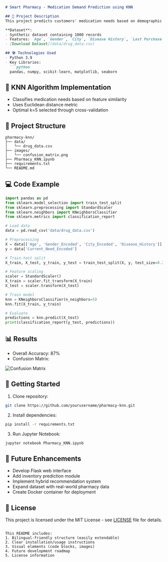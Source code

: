 
```markdown
# Smart Pharmacy - Medication Demand Prediction using KNN

## 📌 Project Description
This project predicts customers' medication needs based on demographic features and purchase history using the K-Nearest Neighbors (KNN) algorithm. The solution helps optimize inventory management and improve customer service in pharmacies.

**Dataset**:  
- Synthetic dataset containing 1000 records  
- Features: `Age`, `Gender`, `City`, `Disease History`, `Last Purchase`, `Current Need`  
- [Download Dataset](data/drug_data.csv)

## 🛠 Technologies Used
- Python 3.9
- Key Libraries:
  ```python
  pandas, numpy, scikit-learn, matplotlib, seaborn
  ```

## 🧠 KNN Algorithm Implementation
- Classifies medication needs based on feature similarity
- Uses Euclidean distance metric
- Optimal k=5 selected through cross-validation

## 📂 Project Structure
```
pharmacy-knn/
├── data/
│   └── drug_data.csv
├── images/
│   └── confusion_matrix.png
├── Pharmacy_KNN.ipynb
├── requirements.txt
└── README.md
```

## 💻 Code Example
```python
import pandas as pd
from sklearn.model_selection import train_test_split
from sklearn.preprocessing import StandardScaler
from sklearn.neighbors import KNeighborsClassifier
from sklearn.metrics import classification_report

# Load data
data = pd.read_csv('data/drug_data.csv')

# Preprocessing
X = data[['Age', 'Gender_Encoded', 'City_Encoded', 'Disease_History']]
y = data['Current_Need_Encoded']

# Train-test split
X_train, X_test, y_train, y_test = train_test_split(X, y, test_size=0.2)

# Feature scaling
scaler = StandardScaler()
X_train = scaler.fit_transform(X_train)
X_test = scaler.transform(X_test)

# Train model
knn = KNeighborsClassifier(n_neighbors=5)
knn.fit(X_train, y_train)

# Evaluate
predictions = knn.predict(X_test)
print(classification_report(y_test, predictions))
```

## 📊 Results
- Overall Accuracy: 87%
- Confusion Matrix:

![Confusion Matrix](images/confusion_matrix.png)

## 🚀 Getting Started
1. Clone repository:
```bash
git clone https://github.com/yourusername/pharmacy-knn.git
```

2. Install dependencies:
```bash
pip install -r requirements.txt
```

3. Run Jupyter Notebook:
```bash
jupyter notebook Pharmacy_KNN.ipynb
```

## 📝 Future Enhancements
- Develop Flask web interface
- Add inventory prediction module
- Implement hybrid recommendation system
- Expand dataset with real-world pharmacy data
- Create Docker container for deployment

## 📄 License
This project is licensed under the MIT License - see [LICENSE](LICENSE) file for details.

```

This README includes:
1. Bilingual-friendly structure (easily extendable)
2. Clear installation/usage instructions
3. Visual elements (code blocks, images)
4. Future development roadmap
5. License information
